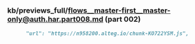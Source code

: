 ### kb/previews_full/flows__master-first__master-only@auth.har.part008.md (part 002)

```md
      "url": "https://n958200.alteg.io/chunk-KO722YSM.js",
     
```

```
